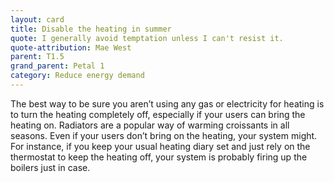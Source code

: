 ```yaml
---
layout: card
title: Disable the heating in summer
quote: I generally avoid temptation unless I can't resist it.
quote-attribution: Mae West 
parent: T1.5
grand_parent: Petal 1
category: Reduce energy demand
---
```


<p>The best way to be sure you aren’t using any gas or electricity for heating is to turn the heating completely off, especially if your users can bring the heating on. Radiators are a popular way of warming croissants in all seasons.   Even if your users don’t bring on the heating, your system might. For instance, if you keep your usual heating diary set and just rely on the thermostat to keep the heating off, your system is probably firing up the boilers just in case.</p> 

